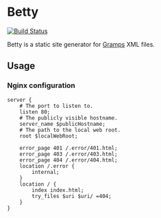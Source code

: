 # Betty

[![Build Status](https://travis-ci.org/bartfeenstra/betty.svg?branch=master)](https://travis-ci.org/bartfeenstra/betty)

Betty is a static site generator for [Gramps](https://gramps-project.org/) XML files.

## Usage

### Nginx configuration
```
server {
	# The port to listen to.
	listen 80;
	# The publicly visible hostname.
	server_name $publicHostname;
	# The path to the local web root.
	root $localWebRoot;

	error_page 401 /.error/401.html;
	error_page 403 /.error/403.html;
	error_page 404 /.error/404.html;
	location /.error {
		internal;
	}
	location / {
		index index.html;
		try_files $uri $uri/ =404;
	}
}

```
